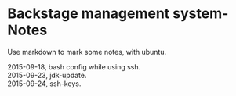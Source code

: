 # Backstage management system-Notes
Use markdown to mark some notes, with ubuntu.

2015-09-18, bash config while using ssh.   
2015-09-23, jdk-update.   
2015-09-24, ssh-keys.


